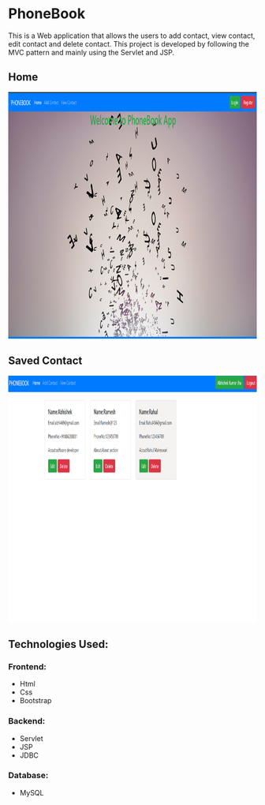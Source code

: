 # PhoneBook
This is a Web application that allows the users to add contact, view contact, edit contact and delete contact. 
This project is developed by following the MVC pattern and mainly using the Servlet and JSP.


## Home
<img src="https://github.com/abhi-469/PhoneBook/blob/8423cf6917b43e1cbc17e257b13f8bfa642ce73e/screenshots/Screenshot%20(29).png" width="800" height="500">


## Saved Contact
<img src="https://github.com/abhi-469/PhoneBook/blob/4ffda7b74cd23ffd8878a5e7eac910cc3db76beb/screenshots/Screenshot%20(116).png" width="800" height="500">

## Technologies Used:
### Frontend:
- Html
- Css
- Bootstrap
### Backend:
- Servlet
- JSP
- JDBC
### Database: 
- MySQL
